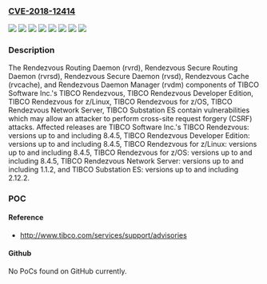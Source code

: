 ### [CVE-2018-12414](https://cve.mitre.org/cgi-bin/cvename.cgi?name=CVE-2018-12414)
![](https://img.shields.io/static/v1?label=Product&message=TIBCO%20Rendezvous%20Developer%20Edition&color=blue)
![](https://img.shields.io/static/v1?label=Product&message=TIBCO%20Rendezvous%20Network%20Server&color=blue)
![](https://img.shields.io/static/v1?label=Product&message=TIBCO%20Rendezvous%20for%20z%2FLinux&color=blue)
![](https://img.shields.io/static/v1?label=Product&message=TIBCO%20Rendezvous%20for%20z%2FOS&color=blue)
![](https://img.shields.io/static/v1?label=Product&message=TIBCO%20Rendezvous&color=blue)
![](https://img.shields.io/static/v1?label=Product&message=TIBCO%20Substation%20ES&color=blue)
![](https://img.shields.io/static/v1?label=Version&message=unspecified%20&color=brightgreen)
![](https://img.shields.io/static/v1?label=Vulnerability&message=The%20impact%20of%20these%20vulnerabilities%20includes%20the%20theoretical%20possibility%20of%20reconfiguring%20all%20messaging%20handled%20by%20TIBCO%20Rendezvous%20(RV).%20With%20such%20access%2C%20the%20attacker%20might%20also%20be%20able%20to%20gain%20access%20to%20all%20data%20sent%20via%20RV.&color=brightgreen)

### Description

The Rendezvous Routing Daemon (rvrd), Rendezvous Secure Routing Daemon (rvrsd), Rendezvous Secure Daemon (rvsd), Rendezvous Cache (rvcache), and Rendezvous Daemon Manager (rvdm) components of TIBCO Software Inc.'s TIBCO Rendezvous, TIBCO Rendezvous Developer Edition, TIBCO Rendezvous for z/Linux, TIBCO Rendezvous for z/OS, TIBCO Rendezvous Network Server, TIBCO Substation ES contain vulnerabilities which may allow an attacker to perform cross-site request forgery (CSRF) attacks. Affected releases are TIBCO Software Inc.'s TIBCO Rendezvous: versions up to and including 8.4.5, TIBCO Rendezvous Developer Edition: versions up to and including 8.4.5, TIBCO Rendezvous for z/Linux: versions up to and including 8.4.5, TIBCO Rendezvous for z/OS: versions up to and including 8.4.5, TIBCO Rendezvous Network Server: versions up to and including 1.1.2, and TIBCO Substation ES: versions up to and including 2.12.2.

### POC

#### Reference
- http://www.tibco.com/services/support/advisories

#### Github
No PoCs found on GitHub currently.

